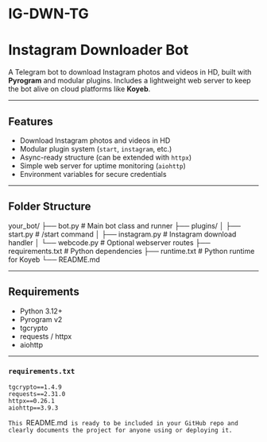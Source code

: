 # IG-DWN-TG

# Instagram Downloader Bot

A Telegram bot to download Instagram photos and videos in HD, built with **Pyrogram** and modular plugins. Includes a lightweight web server to keep the bot alive on cloud platforms like **Koyeb**.

---

## Features

- Download Instagram photos and videos in HD
- Modular plugin system (`start`, `instagram`, etc.)
- Async-ready structure (can be extended with `httpx`)
- Simple web server for uptime monitoring (`aiohttp`)
- Environment variables for secure credentials

---

## Folder Structure
your_bot/
├── bot.py # Main bot class and runner
├── plugins/
│ ├── start.py # /start command
│ ├── instagram.py # Instagram download handler
│ └── webcode.py # Optional webserver routes
├── requirements.txt # Python dependencies
├── runtime.txt # Python runtime for Koyeb
└── README.md

---

## Requirements

- Python 3.12+
- Pyrogram v2
- tgcrypto
- requests / httpx
- aiohttp

---

### `requirements.txt`

```pyrogram==2.0.108
tgcrypto==1.4.9
requests==2.31.0
httpx==0.26.1
aiohttp==3.9.3
```

`This `README.md` is ready to be included in your GitHub repo and clearly documents the project for anyone using or deploying it.`

